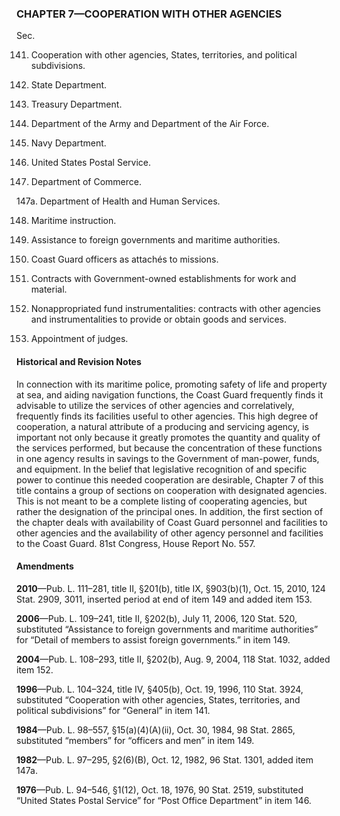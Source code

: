### **CHAPTER 7—COOPERATION WITH OTHER AGENCIES** ###

Sec.

141. Cooperation with other agencies, States, territories, and political subdivisions.

142. State Department.

143. Treasury Department.

144. Department of the Army and Department of the Air Force.

145. Navy Department.

146. United States Postal Service.

147. Department of Commerce.

147a. Department of Health and Human Services.

148. Maritime instruction.

149. Assistance to foreign governments and maritime authorities.

150. Coast Guard officers as attachés to missions.

151. Contracts with Government-owned establishments for work and material.

152. Nonappropriated fund instrumentalities: contracts with other agencies and instrumentalities to provide or obtain goods and services.

153. Appointment of judges.

#### Historical and Revision Notes ####

In connection with its maritime police, promoting safety of life and property at sea, and aiding navigation functions, the Coast Guard frequently finds it advisable to utilize the services of other agencies and correlatively, frequently finds its facilities useful to other agencies. This high degree of cooperation, a natural attribute of a producing and servicing agency, is important not only because it greatly promotes the quantity and quality of the services performed, but because the concentration of these functions in one agency results in savings to the Government of man-power, funds, and equipment. In the belief that legislative recognition of and specific power to continue this needed cooperation are desirable, Chapter 7 of this title contains a group of sections on cooperation with designated agencies. This is not meant to be a complete listing of cooperating agencies, but rather the designation of the principal ones. In addition, the first section of the chapter deals with availability of Coast Guard personnel and facilities to other agencies and the availability of other agency personnel and facilities to the Coast Guard. 81st Congress, House Report No. 557.

#### Amendments ####

**2010**—Pub. L. 111–281, title II, §201(b), title IX, §903(b)(1), Oct. 15, 2010, 124 Stat. 2909, 3011, inserted period at end of item 149 and added item 153.

**2006**—Pub. L. 109–241, title II, §202(b), July 11, 2006, 120 Stat. 520, substituted “Assistance to foreign governments and maritime authorities” for “Detail of members to assist foreign governments.” in item 149.

**2004**—Pub. L. 108–293, title II, §202(b), Aug. 9, 2004, 118 Stat. 1032, added item 152.

**1996**—Pub. L. 104–324, title IV, §405(b), Oct. 19, 1996, 110 Stat. 3924, substituted “Cooperation with other agencies, States, territories, and political subdivisions” for “General” in item 141.

**1984**—Pub. L. 98–557, §15(a)(4)(A)(ii), Oct. 30, 1984, 98 Stat. 2865, substituted “members” for “officers and men” in item 149.

**1982**—Pub. L. 97–295, §2(6)(B), Oct. 12, 1982, 96 Stat. 1301, added item 147a.

**1976**—Pub. L. 94–546, §1(12), Oct. 18, 1976, 90 Stat. 2519, substituted “United States Postal Service” for “Post Office Department” in item 146.